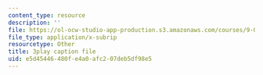 ```yaml
---
content_type: resource
description: ''
file: https://ol-ocw-studio-app-production.s3.amazonaws.com/courses/9-04-sensory-systems-fall-2013/e5d45446480fe4a0afc207deb5df98e5_-I-WA_kSkfA.srt
file_type: application/x-subrip
resourcetype: Other
title: 3play caption file
uid: e5d45446-480f-e4a0-afc2-07deb5df98e5
---
```

